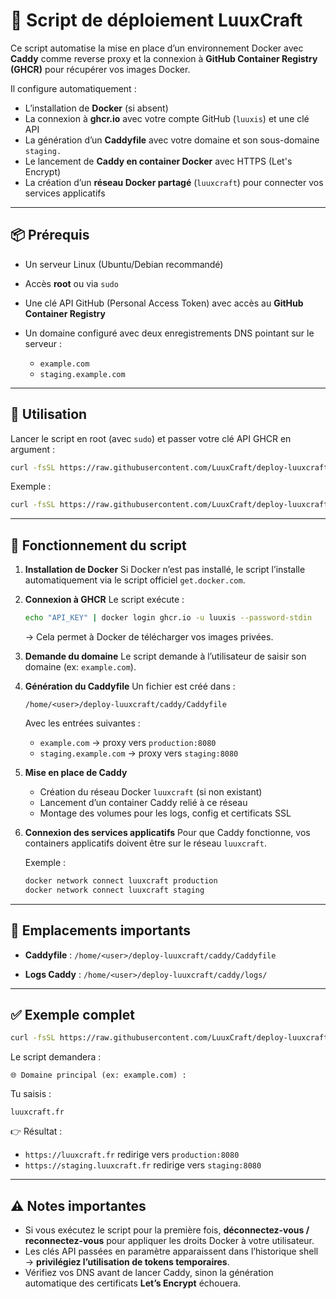 # 🚀 Script de déploiement LuuxCraft

Ce script automatise la mise en place d’un environnement Docker avec **Caddy** comme reverse proxy et la connexion à **GitHub Container Registry (GHCR)** pour récupérer vos images Docker.

Il configure automatiquement :

* L’installation de **Docker** (si absent)
* La connexion à **ghcr.io** avec votre compte GitHub (`luuxis`) et une clé API
* La génération d’un **Caddyfile** avec votre domaine et son sous-domaine `staging.`
* Le lancement de **Caddy en container Docker** avec HTTPS (Let's Encrypt)
* La création d’un **réseau Docker partagé** (`luuxcraft`) pour connecter vos services applicatifs

---

## 📦 Prérequis

* Un serveur Linux (Ubuntu/Debian recommandé)
* Accès **root** ou via `sudo`
* Une clé API GitHub (Personal Access Token) avec accès au **GitHub Container Registry**
* Un domaine configuré avec deux enregistrements DNS pointant sur le serveur :

  * `example.com`
  * `staging.example.com`

---

## 🚀 Utilisation

Lancer le script en root (avec `sudo`) et passer votre clé API GHCR en argument :

```bash
curl -fsSL https://raw.githubusercontent.com/LuuxCraft/deploy-luuxcraft/refs/heads/master/deploy | sudo bash -s -- <VOTRE_USER_GITHUB> <VOTRE_CLE_API_GHCR>
```

Exemple :

```bash
curl -fsSL https://raw.githubusercontent.com/LuuxCraft/deploy-luuxcraft/refs/heads/master/deploy | sudo bash -s -- luuxis ghp_xxxxxxxxxxxxxxxxxxxxx
```

---

## 📝 Fonctionnement du script

1. **Installation de Docker**
   Si Docker n’est pas installé, le script l’installe automatiquement via le script officiel `get.docker.com`.

2. **Connexion à GHCR**
   Le script exécute :

   ```bash
   echo "API_KEY" | docker login ghcr.io -u luuxis --password-stdin
   ```

   → Cela permet à Docker de télécharger vos images privées.

3. **Demande du domaine**
   Le script demande à l’utilisateur de saisir son domaine (ex: `example.com`).

4. **Génération du Caddyfile**
   Un fichier est créé dans :

   ```
   /home/<user>/deploy-luuxcraft/caddy/Caddyfile
   ```

   Avec les entrées suivantes :

   * `example.com` → proxy vers `production:8080`
   * `staging.example.com` → proxy vers `staging:8080`

5. **Mise en place de Caddy**

   * Création du réseau Docker `luuxcraft` (si non existant)
   * Lancement d’un container Caddy relié à ce réseau
   * Montage des volumes pour les logs, config et certificats SSL

6. **Connexion des services applicatifs**
   Pour que Caddy fonctionne, vos containers applicatifs doivent être sur le réseau `luuxcraft`.

   Exemple :

   ```bash
   docker network connect luuxcraft production
   docker network connect luuxcraft staging
   ```

---

## 📂 Emplacements importants

* **Caddyfile** :
  `/home/<user>/deploy-luuxcraft/caddy/Caddyfile`

* **Logs Caddy** :
  `/home/<user>/deploy-luuxcraft/caddy/logs/`

---

## ✅ Exemple complet

```bash
curl -fsSL https://raw.githubusercontent.com/LuuxCraft/deploy-luuxcraft/refs/heads/master/deploy | sudo bash -s -- luuxis ghp_xxxxxxxxxxxxxxxxxxxxx
```

Le script demandera :

```
🌐 Domaine principal (ex: example.com) :
```

Tu saisis :

```
luuxcraft.fr
```

👉 Résultat :

* `https://luuxcraft.fr` redirige vers `production:8080`
* `https://staging.luuxcraft.fr` redirige vers `staging:8080`

---

## ⚠️ Notes importantes

* Si vous exécutez le script pour la première fois, **déconnectez-vous / reconnectez-vous** pour appliquer les droits Docker à votre utilisateur.
* Les clés API passées en paramètre apparaissent dans l’historique shell → **privilégiez l’utilisation de tokens temporaires**.
* Vérifiez vos DNS avant de lancer Caddy, sinon la génération automatique des certificats **Let’s Encrypt** échouera.
